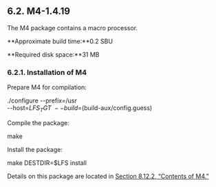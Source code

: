 ## 6.2. M4-1.4.19

The M4 package contains a macro processor.

**Approximate build time:**0.2 SBU

**Required disk space:**31 MB

### 6.2.1. Installation of M4

Prepare M4 for compilation:

./configure --prefix=/usr   \
            --host=$LFS_TGT \
            --build=$(build-aux/config.guess)

Compile the package:

make

Install the package:

make DESTDIR=$LFS install

Details on this package are located in [Section 8.12.2, “Contents of M4.”](https://linuxfromscratch.org/lfs/downloads/stable/LFS-BOOK-11.1-NOCHUNKS.html#contents-m4 "8.12.2. Contents of M4")
